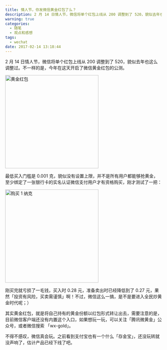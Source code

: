 ```yaml
---
title: 情人节，你发微信黄金红包了么？
description: 2 月 14 日情人节，微信将单个红包上线从 200 调整到了 520，貌似去年也这么调整过。不一样的是，今年在这天开启了微信黄金红包的公测。
warning: true
categories:
  - 随笔
  - 观点和感想
tags:
  - wechat
date: 2017-02-14 13:18:44
---
```



2 月 14 日情人节，微信将单个红包上线从 200 调整到了 520，貌似去年也这么调整过。不一样的是，今年在这天开启了微信黄金红包的公测。

<!--more-->

<img src="http://ww1.sinaimg.cn/large/6c0378f8gy1fcpylgxlr0j20ku112wjt" width="300" alt="黄金红包" />

最低买入门槛是 0.001 克，貌似没有设置上限，并不是所有用户都能够抢黄金，至少绑定了一张银行卡的实名认证微信支付用户才有资格购买，刚才测试了一把：

<img src="http://ww1.sinaimg.cn/large/6c0378f8gy1fcpyowlhejj20ku112ae2" alt="购买 1 纳克" width="300" />

刚买完就亏损了一毛钱，买入时 0.28 元，准备卖出时已经降低到了 0.27 元，果然「投资有风险，买卖需谨慎」啊！不过，微信这么一搞，是不是要进入全民炒黄金时代呢；）

其实黄金红包，就是将自己持有的黄金份额以红包形式转让出去，需要注意的是，目前微信客户端还没有内置这个入口，如果想玩一玩，可以关注「腾讯微黄金」公众号，或者微信搜索 「wx-gold」。

不得不感叹，微信真会玩。之前看到支付宝也有一个什么「存金宝」，还没玩转就没声响了，估计产品已经下线了吧。

